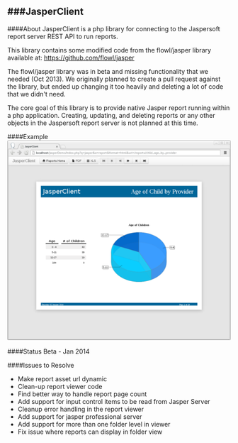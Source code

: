 ###JasperClient
--


####About
JasperClient is a php library for connecting to the Jaspersoft report server
REST API to run reports.
 
This library contains some modified code from the flowl/jasper library available at:
https://github.com/flowl/jasper

The flowl/jasper library was in beta and missing functionality that we needed
(Oct 2013). We originally planned to create a pull request against the library,
but ended up changing it too heavily and deleting a lot of code that we didn't
need.

The core goal of this library is to provide native Jasper report running within
a php application. Creating, updating, and deleting reports or any other objects
in the Jaspersoft report server is not planned at this time.


####Example
![JasperClient Demo](doc/img/JasperClientDemo1.png)



####Status
Beta - Jan 2014


####Issues to Resolve
* Make report asset url dynamic
* Clean-up report viewer code
* Find better way to handle report page count
* Add support for input control items to be read from Jasper Server
* Cleanup error handling in the report viewer
* Add support for jasper professional server
* Add support for more than one folder level in viewer
* Fix issue where reports can display in folder view
